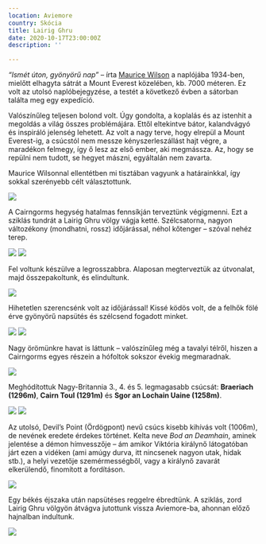 ```yaml
---
location: Aviemore
country: Skócia
title: Lairig Ghru
date: 2020-10-17T23:00:00Z
description: ''

---
```

_“Ismét úton, gyönyörű nap”_ – írta [Maurice Wilson](https://en.wikipedia.org/wiki/Maurice_Wilson) a naplójába 1934-ben, mielőtt elhagyta sátrát a Mount Everest közelében, kb. 7000 méteren. Ez volt az utolsó naplóbejegyzése, a testét a következő évben a sátorban találta meg egy expedíció.

Valószínűleg teljesen bolond volt. Úgy gondolta, a koplalás és az istenhit a megoldás a világ összes problémájára. Ettől eltekintve bátor, kalandvágyó és inspiráló jelenség lehetett. Az volt a nagy terve, hogy elrepül a Mount Everest-ig, a csúcstól nem messze kényszerleszállást hajt végre, a maradékon felmegy, így ő lesz az első ember, aki megmássza. Az, hogy se repülni nem tudott, se hegyet mászni, egyáltalán nem zavarta.

Maurice Wilsonnal ellentétben mi tisztában vagyunk a határainkkal, így sokkal szerényebb célt választottunk.

![](/img/lg1.jpg)

A Cairngorms hegység hatalmas fennsíkján terveztünk végigmenni. Ezt a sziklás tundrát a Lairig Ghru völgy vágja ketté. Szélcsatorna, nagyon változékony (mondhatni, rossz) időjárással, néhol kőtenger – szóval nehéz terep.

![](/img/lg4.jpg)
![](/img/lg6.jpg)

Fel voltunk készülve a legrosszabbra. Alaposan megterveztük az útvonalat, majd összepakoltunk, és elindultunk.

![](/img/lg9.jpg)

Hihetetlen szerencsénk volt az időjárással! Kissé ködös volt, de a felhők fölé érve gyönyörű napsütés és szélcsend fogadott minket.

![](/img/lg7.jpg)
![](/img/lg8.jpg)

Nagy örömünkre havat is láttunk – valószínűleg még a tavalyi télről, hiszen a Cairngorms egyes részein a hófoltok sokszor évekig megmaradnak.

![](/img/lg5.jpg)

Meghódítottuk Nagy-Britannia 3., 4. és 5. legmagasabb csúcsát: **Braeriach (1296m)**, **Cairn Toul (1291m)** és **Sgor an Lochain Uaine (1258m)**.

![](/img/lg2.jpg)
![](/img/lg3.jpg)

Az utolsó, Devil’s Point (Ördögpont) nevű csúcs kisebb kihívás volt (1006m), de nevének eredete érdekes történet. Kelta neve _Bod an Deamhain_, aminek jelentése a démon hímvesszője – ám amikor Viktória királynő látogatóban járt ezen a vidéken (ami amúgy durva, itt nincsenek nagyon utak, hidak stb.), a helyi vezetője szemérmességből, vagy a királynő zavarát elkerülendő, finomított a fordításon.

![](/img/lg10.jpg)

Egy békés éjszaka után napsütéses reggelre ébredtünk. A sziklás, zord Lairig Ghru völgyön átvágva jutottunk vissza Aviemore-ba, ahonnan előző hajnalban indultunk.

![](/img/lg11.jpg)